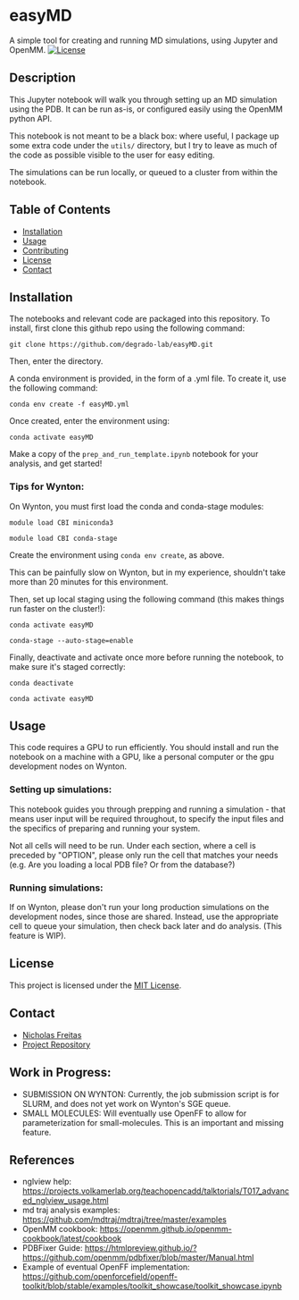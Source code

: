 # easyMD
A simple tool for creating and running MD simulations, using Jupyter and OpenMM.
[![License](https://img.shields.io/badge/license-MIT-blue.svg)](LICENSE)

## Description

This Jupyter notebook will walk you through setting up an MD simulation using the PDB. It can be run as-is, or configured easily using the OpenMM python API.

This notebook is not meant to be a black box: where useful, I package up some extra code under the `utils/` directory, but I try to leave as much of the code as possible visible to the user for easy editing.

The simulations can be run locally, or queued to a cluster from within the notebook.

## Table of Contents

- [Installation](#installation)
- [Usage](#usage)
- [Contributing](#contributing)
- [License](#license)
- [Contact](#contact)

## Installation

The notebooks and relevant code are packaged into this repository. To install, first clone this github repo using the following command:

`git clone https://github.com/degrado-lab/easyMD.git`

Then, enter the directory.

A conda environment is provided, in the form of a .yml file. To create it, use the following command:

`conda env create -f easyMD.yml`

Once created, enter the environment using:

`conda activate easyMD`

Make a copy of the `prep_and_run_template.ipynb` notebook for your analysis, and get started!

### Tips for Wynton:
On Wynton, you must first load the conda and conda-stage modules:

`module load CBI miniconda3`

`module load CBI conda-stage`

Create the environment using `conda env create`, as above.

This can be painfully slow on Wynton, but in my experience, shouldn't take more than 20 minutes for this environment.

Then, set up local staging using the following command (this makes things run faster on the cluster!):

`conda activate easyMD`

`conda-stage --auto-stage=enable`

Finally, deactivate and activate once more before running the notebook, to make sure it's staged correctly:

`conda deactivate`

`conda activate easyMD`

## Usage
This code requires a GPU to run efficiently. You should install and run the notebook on a machine with a GPU, like a personal computer or the gpu development nodes on Wynton.

### Setting up simulations:
This notebook guides you through prepping and running a simulation - that means user input will be required throughout, to specify the input files and the specifics of preparing and running your system.

Not all cells will need to be run. Under each section, where a cell is preceded by "OPTION", please only run the cell that matches your needs (e.g. Are you loading a local PDB file? Or from the database?)

### Running simulations:
If on Wynton, please don't run your long production simulations on the development nodes, since those are shared. Instead, use the appropriate cell to queue your simulation, then check back later and do analysis. (This feature is WIP).

## License

This project is licensed under the [MIT License](LICENSE).

## Contact

- [Nicholas Freitas](https://github.com/njf042)
- [Project Repository](https://github.com/degrado-lab/easyMD)

## Work in Progress:
- SUBMISSION ON WYNTON: Currently, the job submission script is for SLURM, and does not yet work on Wynton's SGE queue.
- SMALL MOLECULES:      Will eventually use OpenFF to allow for parameterization for small-molecules. This is an important and missing feature.

## References
- nglview help: https://projects.volkamerlab.org/teachopencadd/talktorials/T017_advanced_nglview_usage.html
- md traj analysis examples: https://github.com/mdtraj/mdtraj/tree/master/examples
- OpenMM cookbook: https://openmm.github.io/openmm-cookbook/latest/cookbook
- PDBFixer Guide: https://htmlpreview.github.io/?https://github.com/openmm/pdbfixer/blob/master/Manual.html
- Example of eventual OpenFF implementation: https://github.com/openforcefield/openff-toolkit/blob/stable/examples/toolkit_showcase/toolkit_showcase.ipynb

